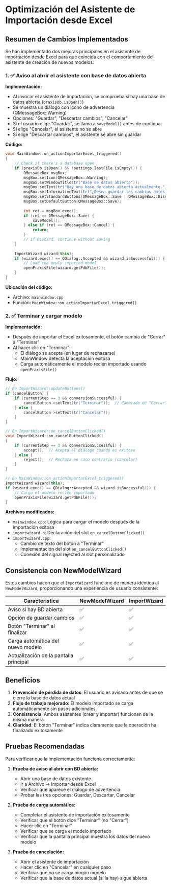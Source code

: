 # Optimización del Asistente de Importación desde Excel

## Resumen de Cambios Implementados

Se han implementado dos mejoras principales en el asistente de importación desde Excel para que coincida con el comportamiento del asistente de creación de nuevos modelos:

### 1. ✅ Aviso al abrir el asistente con base de datos abierta

**Implementación:**
- Al invocar el asistente de importación, se comprueba si hay una base de datos abierta (`praxisDb.isOpen()`)
- Se muestra un diálogo con icono de advertencia (QMessageBox::Warning)
- Opciones: "Guardar", "Descartar cambios", "Cancelar"
- Si el usuario elige "Guardar", se llama a `saveModel()` antes de continuar
- Si elige "Cancelar", el asistente no se abre
- Si elige "Descartar cambios", el asistente se abre sin guardar

**Código:**
```cpp
void MainWindow::on_actionImportarExcel_triggered()
{
    // Check if there's a database open
    if (praxisDb.isOpen() && !settings.lastFile.isEmpty()) {
        QMessageBox msgBox;
        msgBox.setIcon(QMessageBox::Warning);
        msgBox.setWindowTitle(tr("Base de datos abierta"));
        msgBox.setText(tr("Hay una base de datos abierta actualmente."));
        msgBox.setInformativeText(tr("¿Desea guardar los cambios antes de importar desde Excel?"));
        msgBox.setStandardButtons(QMessageBox::Save | QMessageBox::Discard | QMessageBox::Cancel);
        msgBox.setDefaultButton(QMessageBox::Save);
        
        int ret = msgBox.exec();
        if (ret == QMessageBox::Save) {
            saveModel();
        } else if (ret == QMessageBox::Cancel) {
            return;
        }
        // If Discard, continue without saving
    }
    
    ImportWizard wizard(this);
    if (wizard.exec() == QDialog::Accepted && wizard.isSuccessful()) {
        // Load the newly imported model
        openPraxisFile(wizard.getPdbFile());
    }
}
```

**Ubicación del código:**
- Archivo: `mainwindow.cpp`
- Función: `MainWindow::on_actionImportarExcel_triggered()`

### 2. ✅ Terminar y cargar modelo

**Implementación:**
- Después de importar el Excel exitosamente, el botón cambia de "Cerrar" a "Terminar"
- Al hacer clic en "Terminar":
  - El diálogo se acepta (en lugar de rechazarse)
  - MainWindow detecta la aceptación exitosa
  - Carga automáticamente el modelo recién importado usando `openPraxisFile()`

**Flujo:**
```cpp
// En ImportWizard::updateButtons()
if (cancelButton) {
    if (currentStep == 3 && conversionSuccessful) {
        cancelButton->setText(tr("Terminar"));  // Cambiado de "Cerrar"
    } else {
        cancelButton->setText(tr("Cancelar"));
    }
}

// En ImportWizard::on_cancelButtonClicked()
void ImportWizard::on_cancelButtonClicked()
{
    if (currentStep == 3 && conversionSuccessful) {
        accept();  // Acepta el diálogo cuando es exitoso
    } else {
        reject();  // Rechaza en caso contrario (cancelar)
    }
}

// En MainWindow::on_actionImportarExcel_triggered()
ImportWizard wizard(this);
if (wizard.exec() == QDialog::Accepted && wizard.isSuccessful()) {
    // Carga el modelo recién importado
    openPraxisFile(wizard.getPdbFile());
}
```

**Archivos modificados:**
- `mainwindow.cpp`: Lógica para cargar el modelo después de la importación exitosa
- `importwizard.h`: Declaración del slot `on_cancelButtonClicked()`
- `importwizard.cpp`: 
  - Cambio de texto del botón a "Terminar"
  - Implementación del slot `on_cancelButtonClicked()`
  - Conexión del signal rejected al slot personalizado

## Consistencia con NewModelWizard

Estos cambios hacen que el `ImportWizard` funcione de manera idéntica al `NewModelWizard`, proporcionando una experiencia de usuario consistente:

| Característica | NewModelWizard | ImportWizard |
|---------------|----------------|--------------|
| Aviso si hay BD abierta | ✅ | ✅ |
| Opción de guardar cambios | ✅ | ✅ |
| Botón "Terminar" al finalizar | ✅ | ✅ |
| Carga automática del nuevo modelo | ✅ | ✅ |
| Actualización de la pantalla principal | ✅ | ✅ |

## Beneficios

1. **Prevención de pérdida de datos**: El usuario es avisado antes de que se cierre la base de datos actual
2. **Flujo de trabajo mejorado**: El modelo importado se carga automáticamente sin pasos adicionales
3. **Consistencia**: Ambos asistentes (crear y importar) funcionan de la misma manera
4. **Claridad**: El botón "Terminar" indica claramente que la operación ha finalizado exitosamente

## Pruebas Recomendadas

Para verificar que la implementación funciona correctamente:

1. **Prueba de aviso al abrir con BD abierta:**
   - Abrir una base de datos existente
   - Ir a Archivo → Importar desde Excel
   - Verificar que aparece el diálogo de advertencia
   - Probar las tres opciones: Guardar, Descartar, Cancelar

2. **Prueba de carga automática:**
   - Completar el asistente de importación exitosamente
   - Verificar que el botón dice "Terminar" (no "Cerrar")
   - Hacer clic en "Terminar"
   - Verificar que se carga el modelo importado
   - Verificar que la pantalla principal muestra los datos del nuevo modelo

3. **Prueba de cancelación:**
   - Abrir el asistente de importación
   - Hacer clic en "Cancelar" en cualquier paso
   - Verificar que no se carga ningún modelo
   - Verificar que la base de datos actual (si la hay) sigue abierta
